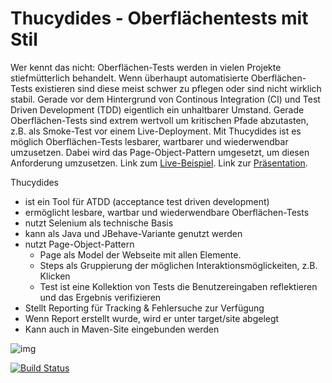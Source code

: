Thucydides - Oberflächentests mit Stil
=================
Wer kennt das nicht: Oberflächen-Tests werden in vielen Projekte stiefmütterlich behandelt. Wenn überhaupt automatisierte Oberflächen-Tests existieren sind diese meist schwer zu pflegen oder sind nicht wirklich stabil. Gerade vor dem Hintergrund von Continous Integration (CI) und Test Driven Development (TDD) eigentlich ein unhaltbarer Umstand. Gerade Oberflächen-Tests sind extrem wertvoll um kritischen Pfade abzutasten, z.B. als Smoke-Test vor einem Live-Deployment. Mit Thucydides ist es möglich Oberflächen-Tests lesbarer, wartbarer und wiederwendbar umzusetzen. Dabei wird das Page-Object-Pattern umgesetzt, um diesen Anforderung umzusetzen.
Link zum [Live-Beispiel](https://server.holisticon.de/jenkins/job/thucydides_sample/).
Link zur [Präsentation](http://holisticon.github.io/presentations/thucydides/).

Thucydides
* ist ein Tool für ATDD (acceptance test driven development)
* ermöglicht lesbare, wartbar und wiederwendbare Oberflächen-Tests 
* nutzt Selenium als technische Basis
* kann als Java und JBehave-Variante genutzt werden
* nutzt Page-Object-Pattern
    * Page als Model der Webseite mit allen Elemente. 
    * Steps als Gruppierung der möglichen Interaktionsmöglickeiten, z.B. Klicken
    * Test ist eine Kollektion von Tests die Benutzereingaben reflektieren und das Ergebnis verifizieren
* Stellt Reporting für Tracking & Fehlersuche zur Verfügung
* Wenn Report erstellt wurde, wird er unter target/site abgelegt
* Kann auch in Maven-Site eingebunden werden

![img](http://holisticon.github.io/presentations/thucydides/assets/thucydides_demo_7.png)

[![Build Status](https://server.holisticon.de/jenkins/buildStatus/icon?job=thucydides_sample)](https://server.holisticon.de/jenkins/job/thucydides_sample/)
